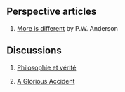 ## Perspective articles

1. [More is different](https://www.jstor.org/stable/1734697?seq=1#metadata_info_tab_contents) by P.W. Anderson


## Discussions

1. [Philosophie et vérité](https://www.youtube.com/watch?v=v3M0SJ2sJqg&ab_channel=Nishtavishe)

2. [A Glorious Accident](https://www.youtube.com/watch?v=RVrnn7QW6Jg&ab_channel=vproextra)




